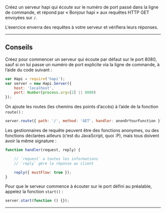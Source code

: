 Créez un serveur hapi qui écoute sur le numéro de port passé dans
la ligne de commande, et répond par « Bonjour hapi » aux requêtes
HTTP GET envoyées sur `/`.

L’exercice enverra des requêtes à votre serveur et vérifiera leurs réponses.

-----------------------------------------------------------------

## Conseils

Créez pour commencer un serveur qui écoute par défaut sur le port 8080,
sauf si on lui passe un numéro de port explicite via la ligne de commande,
à l’aide du code suivant :

```js
var Hapi = require('hapi');
var server = new Hapi.Server({
    host: 'localhost',
    port: Number(process.argv[2] || 8080)
});
```

On ajoute les routes (les chemins des points d’accès) à l’aide de la
fonction `route()` :

```js
server.route({ path: '/', method: 'GET', handler: anonOrYourFunction });
```

Les gestionnaires de requête peuvent être des fonctions anonymes, ou des
fonctions déclarées ailleurs (c’est du JavaScript, quoi :P), mais tous
doivent avoir la même signature :

```js
function handler(request, reply) {

    // `request` a toutes les informations
    // `reply` gère la réponse au client

    reply({ mustFlow: true });
}
```

Pour que le serveur commence à écouter sur le port défini au préalable,
appelez la fonction `start()` :

```js
server.start(function () {});
```
-----------------------------------------------------------------
